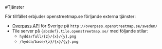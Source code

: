 #Tjänster

För tillfället erbjuder openstreetmap.se förljande externa tjänster:

- [Overpass API](http://wiki.openstreetmap.org/wiki/Overpass_API) för Sverige på `http://overpass.openstreetmap.se/sweden/`
- Tile server på `{abcdef}.tile.openstreetmap.se/` med följande stilar:
  - `hydda/full/{z}/{x}/{y}.png`
  - `/hydda/base/{z}/{x}/{y}.png`